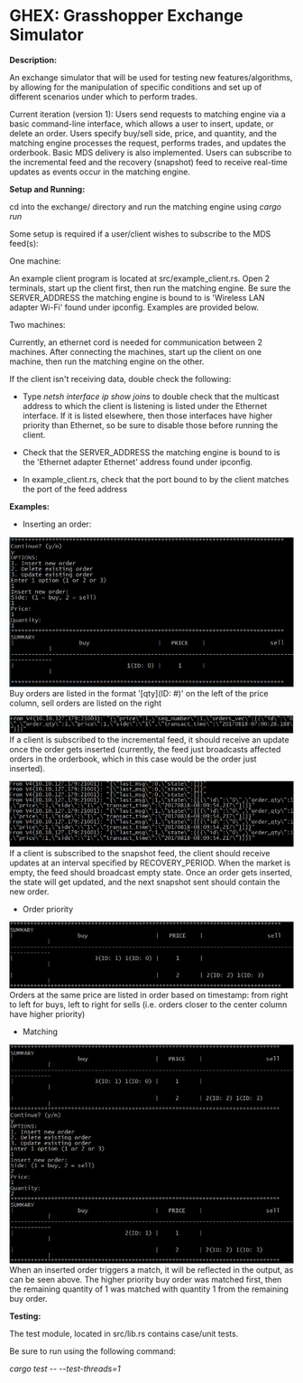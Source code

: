 # GHEX: Grasshopper Exchange Simulator


**Description:**

An exchange simulator that will be used for testing new features/algorithms, by allowing for the manipulation of specific conditions and set up of different scenarios under which to perform trades.

Current iteration (version 1): Users send requests to matching engine via a basic command-line interface, which allows a user to insert, update, or delete an order. Users specify buy/sell side, price, and quantity, and the matching engine processes the request, performs trades, and updates the orderbook. Basic MDS delivery is also implemented. Users can subscribe to the incremental feed and the recovery (snapshot) feed to receive real-time updates as events occur in the matching engine.


**Setup and Running:**

cd into the exchange/ directory and run the matching engine using *cargo run*

Some setup is required if a user/client wishes to subscribe to the MDS feed(s):

One machine:

An example client program is located at src/example_client.rs. Open 2 terminals, start up the client first, then run the matching engine. Be sure the SERVER_ADDRESS the matching engine is bound to is 'Wireless LAN adapter Wi-Fi' found under ipconfig. Examples are provided below.

Two machines:

Currently, an ethernet cord is needed for communication between 2 machines. After connecting the machines, start up the client on one machine, then run the matching engine on the other. 

If the client isn't receiving data, double check the following:

- Type *netsh interface ip show joins* to double check that the multicast address to which the client is listening is listed under the Ethernet interface. If it is listed elsewhere, then those interfaces have higher priority than Ethernet, so be sure to disable those before running the client.

- Check that the SERVER_ADDRESS the matching engine is bound to is the 'Ethernet adapter Ethernet' address found under ipconfig.

- In example_client.rs, check that the port bound to by the client matches the port of the feed address


**Examples:**

- Inserting an order:

![Alt text](/images/insert.png?raw=true)
Buy orders are listed in the format '[qty](ID: #)' on the left of the price column, sell orders are listed on the right

![Alt text](/images/insert_inc.png?raw=true)
If a client is subscribed to the incremental feed, it should receive an update once the order gets inserted (currently, the feed just broadcasts affected orders in the orderbook, which in this case would be the order just inserted).

![Alt text](/images/insert_snap.png?raw=true)
If a client is subscribed to the snapshot feed, the client should receive updates at an interval specified by RECOVERY_PERIOD. When the market is empty, the feed should broadcast empty state. Once an order gets inserted, the state will get updated, and the next snapshot sent should contain the new order.


- Order priority

![Alt text](/images/priority.png?raw=true)
Orders at the same price are listed in order based on timestamp: from right to left for buys, left to right for sells (i.e. orders closer to the center column have higher priority)


- Matching

![Alt text](/images/matching.png?raw=true)
When an inserted order triggers a match, it will be reflected in the output, as can be seen above. The higher priority buy order was matched first, then the remaining quantity of 1 was matched with quantity 1 from the remaining buy order.

**Testing:**

The test module, located in src/lib.rs contains case/unit tests. 

Be sure to run using the following command: 

*cargo test -- --test-threads=1*
